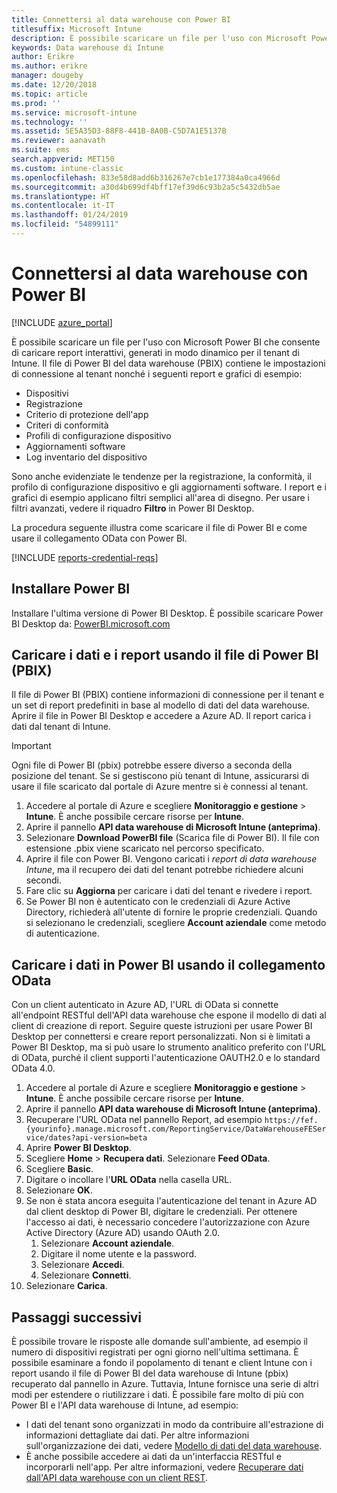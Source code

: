 ```yaml
---
title: Connettersi al data warehouse con Power BI
titlesuffix: Microsoft Intune
description: È possibile scaricare un file per l'uso con Microsoft Power BI che consente di caricare report interattivi, generati in modo dinamico per il tenant di Microsoft Intune.
keywords: Data warehouse di Intune
author: Erikre
ms.author: erikre
manager: dougeby
ms.date: 12/20/2018
ms.topic: article
ms.prod: ''
ms.service: microsoft-intune
ms.technology: ''
ms.assetid: 5E5A35D3-88F8-441B-8A0B-C5D7A1E5137B
ms.reviewer: aanavath
ms.suite: ems
search.appverid: MET150
ms.custom: intune-classic
ms.openlocfilehash: 833e58d8add6b316267e7cb1e177384a0ca4966d
ms.sourcegitcommit: a30d4b699df4bff17ef39d6c93b2a5c5432db5ae
ms.translationtype: HT
ms.contentlocale: it-IT
ms.lasthandoff: 01/24/2019
ms.locfileid: "54899111"
---
```

# <a name="connect-to-the-data-warehouse-with-power-bi"></a>Connettersi al data warehouse con Power BI

[!INCLUDE [azure_portal](./includes/azure_portal.md)]

È possibile scaricare un file per l'uso con Microsoft Power BI che consente di caricare report interattivi, generati in modo dinamico per il tenant di Intune. Il file di Power BI del data warehouse (PBIX) contiene le impostazioni di connessione al tenant nonché i seguenti report e grafici di esempio:  

  -  Dispositivi
  -  Registrazione
  -  Criterio di protezione dell'app
  -  Criteri di conformità
  -  Profili di configurazione dispositivo
  -  Aggiornamenti software
  -  Log inventario del dispositivo

Sono anche evidenziate le tendenze per la registrazione, la conformità, il profilo di configurazione dispositivo e gli aggiornamenti software. I report e i grafici di esempio applicano filtri semplici all'area di disegno. Per usare i filtri avanzati, vedere il riquadro **Filtro** in Power BI Desktop.

La procedura seguente illustra come scaricare il file di Power BI e come usare il collegamento OData con Power BI.

[!INCLUDE [reports-credential-reqs](./includes/reports-credential-reqs.md)]

## <a name="install-power-bi"></a>Installare Power BI

Installare l'ultima versione di Power BI Desktop. È possibile scaricare Power BI Desktop da: [PowerBI.microsoft.com](https://powerbi.microsoft.com/desktop)

## <a name="load-the-data-and-reports-using-the-power-bi-file-pbix"></a>Caricare i dati e i report usando il file di Power BI (PBIX)

Il file di Power BI (PBIX) contiene informazioni di connessione per il tenant e un set di report predefiniti in base al modello di dati del data warehouse. Aprire il file in Power BI Desktop e accedere a Azure AD. Il report carica i dati dal tenant di Intune.

> [!Important]  
> Ogni file di Power BI (pbix) potrebbe essere diverso a seconda della posizione del tenant. Se si gestiscono più tenant di Intune, assicurarsi di usare il file scaricato dal portale di Azure mentre si è connessi al tenant.  

1.  Accedere al portale di Azure e scegliere **Monitoraggio e gestione** > **Intune**. È anche possibile cercare risorse per **Intune**.  
2.  Aprire il pannello **API data warehouse di Microsoft Intune (anteprima)**.
3.  Selezionare **Download PowerBI file** (Scarica file di Power BI). Il file con estensione .pbix viene scaricato nel percorso specificato.
4.  Aprire il file con Power BI. Vengono caricati i *report di data warehouse Intune*, ma il recupero dei dati del tenant potrebbe richiedere alcuni secondi.
5.  Fare clic su **Aggiorna** per caricare i dati del tenant e rivedere i report.
6.  Se Power BI non è autenticato con le credenziali di Azure Active Directory, richiederà all'utente di fornire le proprie credenziali. Quando si selezionano le credenziali, scegliere **Account aziendale** come metodo di autenticazione.

## <a name="load-the-data-in-power-bi-using-the-odata-link"></a>Caricare i dati in Power BI usando il collegamento OData

Con un client autenticato in Azure AD, l'URL di OData si connette all'endpoint RESTful dell'API data warehouse che espone il modello di dati al client di creazione di report. Seguire queste istruzioni per usare Power BI Desktop per connettersi e creare report personalizzati. Non si è limitati a Power BI Desktop, ma si può usare lo strumento analitico preferito con l'URL di OData, purché il client supporti l'autenticazione OAUTH2.0 e lo standard OData 4.0.

1.  Accedere al portale di Azure e scegliere **Monitoraggio e gestione** > **Intune**. È anche possibile cercare risorse per **Intune**.  
2.  Aprire il pannello **API data warehouse di Microsoft Intune (anteprima)**.
3. Recuperare l'URL OData nel pannello Report, ad esempio `https://fef.{yourinfo}.manage.microsoft.com/ReportingService/DataWarehouseFEService/dates?api-version=beta`
4. Aprire **Power BI Desktop**.
5. Scegliere **Home** > **Recupera dati**. Selezionare **Feed OData**.
6. Scegliere **Basic**.
7. Digitare o incollare l'**URL OData** nella casella URL.
8. Selezionare **OK**.
9. Se non è stata ancora eseguita l'autenticazione del tenant in Azure AD dal client desktop di Power BI, digitare le credenziali. Per ottenere l'accesso ai dati, è necessario concedere l'autorizzazione con Azure Active Directory (Azure AD) usando OAuth 2.0.  
    1.  Selezionare **Account aziendale**.  
    2.  Digitare il nome utente e la password.  
    3.  Selezionare **Accedi**.  
    4.  Selezionare **Connetti**.  
10. Selezionare **Carica**.

## <a name="next-steps"></a>Passaggi successivi

È possibile trovare le risposte alle domande sull'ambiente, ad esempio il numero di dispositivi registrati per ogni giorno nell'ultima settimana. È possibile esaminare a fondo il popolamento di tenant e client Intune con i report usando il file di Power BI del data warehouse di Intune (pbix) recuperato dal pannello in Azure. Tuttavia, Intune fornisce una serie di altri modi per estendere o riutilizzare i dati. È possibile fare molto di più con Power BI e l'API data warehouse di Intune, ad esempio:

<!-- -  You can use Power BI Desktop to create additional report types with your data. For example, you could create a custom chart representing the ratio of device manufactures in your enterprise. For more information about creating custom reports with Power BI and the Intune Data Warehouse, see `BLOG POST ON POWER BI`. -->
 -  I dati del tenant sono organizzati in modo da contribuire all'estrazione di informazioni dettagliate dai dati. Per altre informazioni sull'organizzazione dei dati, vedere [Modello di dati del data warehouse](reports-ref-data-model.md).
 -  È anche possibile accedere ai dati da un'interfaccia RESTful e incorporarli nell'app. Per altre informazioni, vedere [Recuperare dati dall'API data warehouse con un client REST](reports-proc-data-rest.md).
